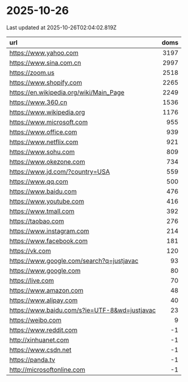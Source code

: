 # 2025-10-26

<!-- BEGIN -->
Last updated at 2025-10-26T02:04:02.819Z

url | doms
:- | -:
https://www.yahoo.com | 3197
https://www.sina.com.cn | 2997
https://zoom.us | 2518
https://www.shopify.com | 2265
https://en.wikipedia.org/wiki/Main_Page | 2249
https://www.360.cn | 1536
https://www.wikipedia.org | 1176
https://www.microsoft.com | 955
https://www.office.com | 939
https://www.netflix.com | 921
https://www.sohu.com | 809
https://www.okezone.com | 734
https://www.jd.com/?country=USA | 559
https://www.qq.com | 500
https://www.baidu.com | 476
https://www.youtube.com | 416
https://www.tmall.com | 392
https://taobao.com | 276
https://www.instagram.com | 214
https://www.facebook.com | 181
https://vk.com | 120
https://www.google.com/search?q=justjavac | 93
https://www.google.com | 80
https://live.com | 70
https://www.amazon.com | 48
https://www.alipay.com | 40
https://www.baidu.com/s?ie=UTF-8&wd=justjavac | 23
https://weibo.com | 9
https://www.reddit.com | -1
http://xinhuanet.com | -1
https://www.csdn.net | -1
https://panda.tv | -1
http://microsoftonline.com | -1
<!-- END -->
